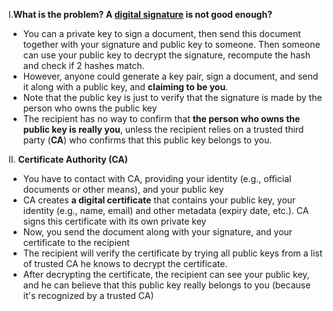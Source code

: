 I.**What is the problem? A [digital signature]() is not good enough?**
- You can a private key to sign a document, then send this document together with your signature and public key to someone. Then someone can use your public key to decrypt the signature, recompute the hash and check if 2 hashes match.
- However, anyone could generate a key pair, sign a document, and send it along with a public key, and **claiming to be you**.
- Note that the public key is just to verify that the signature is made by the person who owns the public key
- The recipient has no way to confirm that **the person who owns the public key is really you**, unless the recipient relies on a trusted third party (**CA**) who confirms that this public key belongs to you.

II. **Certificate Authority (CA)**
- You have to contact with CA, providing your identity (e.g., official documents or other means), and your public key
- CA creates **a digital certificate** that contains your public key, your identity (e.g., name, email) and other metadata (expiry date, etc.). CA signs this certificate with its own private key
- Now, you send the document along with your signature, and your certificate to the recipient
- The recipient will verify the certificate by trying all public keys from a list of trusted CA he knows to decrypt the certificate.
- After decrypting the certificate, the recipient can see your public key, and he can believe that this public key really belongs to you (because it's recognized by a trusted CA)

